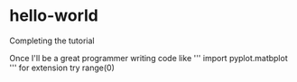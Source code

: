 # hello-world
Completing the tutorial

Once I'll be a great programmer
writing code like
''' import pyplot.matbplot
''' for extension try range(0)
